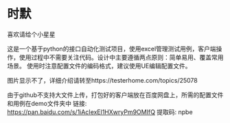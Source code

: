 # 时默
喜欢请给个小星星

这是一个基于python的接口自动化测试项目，使用excel管理测试用例，客户端操作，使用过程中不需要关注代码。设计中主要遵循两点原则：简单易用、覆盖常用场景。
使用时注意配置文件的编码格式，建议使用UE编辑配置文件。

图片显示不了，详细介绍请转至https://testerhome.com/topics/25078

由于github不支持大文件上传，打包好的客户端放在百度网盘上，所需的配置文件和用例在demo文件夹中
链接: https://pan.baidu.com/s/1iAcIexEl1HXwryPm9OMIfQ 提取码: npbe
